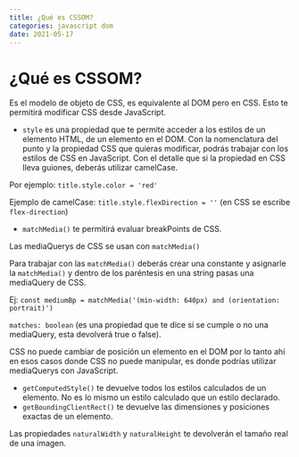 ```yaml
---
title: ¿Qué es CSSOM?
categories: javascript dom
date: 2021-05-17
---
```


# ¿Qué es CSSOM?
Es el modelo de objeto de CSS, es equivalente al DOM pero en CSS. Esto te permitirá modificar CSS desde JavaScript.

-   `style` es una propiedad que te permite acceder a los estilos de un elemento HTML, de un elemento en el DOM. Con la nomenclatura del punto y la propiedad CSS que quieras modificar, podrás trabajar con los estilos de CSS en JavaScript. Con el detalle que si la propiedad en CSS lleva guiones, deberás utilizar camelCase.

Por ejemplo: `title.style.color = 'red'`

Ejemplo de camelCase: `title.style.flexDirection = ''` (en CSS se escribe `flex-direction`)

-   `matchMedia()` te permitirá evaluar breakPoints de CSS.

Las mediaQuerys de CSS se usan con `matchMedia()`

Para trabajar con las `matchMedia()` deberás crear una constante y asignarle la `matchMedia()` y dentro de los paréntesis en una string pasas una mediaQuery de CSS.

Ej: `const mediumBp = matchMedia('(min-width: 640px) and (orientation: portrait)')`

`matches: boolean` (es una propiedad que te dice si se cumple o no una mediaQuery, esta devolverá true o false).

CSS no puede cambiar de posición un elemento en el DOM por lo tanto ahí en esos casos donde CSS no puede manipular, es donde podrías utilizar mediaQuerys con JavaScript.

-   `getComputedStyle()` te devuelve todos los estilos calculados de un elemento. No es lo mismo un estilo calculado que un estilo declarado.
-   `getBoundingClientRect()` te devuelve las dimensiones y posiciones exactas de un elemento.

Las propiedades `naturalWidth` y `naturalHeight` te devolverán el tamaño real de una imagen.
